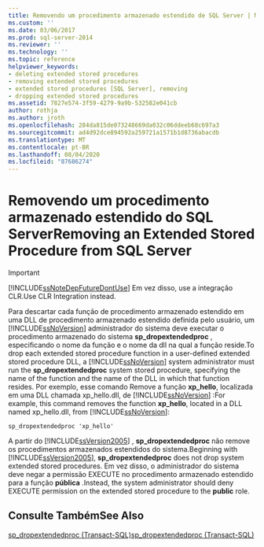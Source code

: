 ```yaml
---
title: Removendo um procedimento armazenado estendido de SQL Server | Microsoft Docs
ms.custom: ''
ms.date: 03/06/2017
ms.prod: sql-server-2014
ms.reviewer: ''
ms.technology: ''
ms.topic: reference
helpviewer_keywords:
- deleting extended stored procedures
- removing extended stored procedures
- extended stored procedures [SQL Server], removing
- dropping extended stored procedures
ms.assetid: 7827e574-3f59-4279-9a9b-532582e041cb
author: rothja
ms.author: jroth
ms.openlocfilehash: 284da815de073248669da032c06ddeeb68c697a3
ms.sourcegitcommit: ad4d92dce894592a259721a1571b1d8736abacdb
ms.translationtype: MT
ms.contentlocale: pt-BR
ms.lasthandoff: 08/04/2020
ms.locfileid: "87686274"
---
```

# <a name="removing-an-extended-stored-procedure-from-sql-server"></a><span data-ttu-id="5d9fa-102">Removendo um procedimento armazenado estendido do SQL Server</span><span class="sxs-lookup"><span data-stu-id="5d9fa-102">Removing an Extended Stored Procedure from SQL Server</span></span>
    
> [!IMPORTANT]  
>  [!INCLUDE[ssNoteDepFutureDontUse](../../includes/ssnotedepfuturedontuse-md.md)] <span data-ttu-id="5d9fa-103">Em vez disso, use a integração CLR.</span><span class="sxs-lookup"><span data-stu-id="5d9fa-103">Use CLR Integration instead.</span></span>  
  
 <span data-ttu-id="5d9fa-104">Para descartar cada função de procedimento armazenado estendido em uma DLL de procedimento armazenado estendido definida pelo usuário, um [!INCLUDE[ssNoVersion](../../includes/ssnoversion-md.md)] administrador do sistema deve executar o procedimento armazenado do sistema **sp_dropextendedproc** , especificando o nome da função e o nome da dll na qual a função reside.</span><span class="sxs-lookup"><span data-stu-id="5d9fa-104">To drop each extended stored procedure function in a user-defined extended stored procedure DLL, a [!INCLUDE[ssNoVersion](../../includes/ssnoversion-md.md)] system administrator must run the **sp_dropextendedproc** system stored procedure, specifying the name of the function and the name of the DLL in which that function resides.</span></span> <span data-ttu-id="5d9fa-105">Por exemplo, esse comando Remove a função **xp_hello**, localizada em uma DLL chamada xp_hello.dll, de [!INCLUDE[ssNoVersion](../../includes/ssnoversion-md.md)] :</span><span class="sxs-lookup"><span data-stu-id="5d9fa-105">For example, this command removes the function **xp_hello**, located in a DLL named xp_hello.dll, from [!INCLUDE[ssNoVersion](../../includes/ssnoversion-md.md)]:</span></span>  
  
```  
sp_dropextendedproc 'xp_hello'  
```  
  
 <span data-ttu-id="5d9fa-106">A partir do [!INCLUDE[ssVersion2005](../../includes/ssversion2005-md.md)] , **sp_dropextendedproc** não remove os procedimentos armazenados estendidos do sistema.</span><span class="sxs-lookup"><span data-stu-id="5d9fa-106">Beginning with [!INCLUDE[ssVersion2005](../../includes/ssversion2005-md.md)], **sp_dropextendedproc** does not drop system extended stored procedures.</span></span> <span data-ttu-id="5d9fa-107">Em vez disso, o administrador do sistema deve negar a permissão EXECUTE no procedimento armazenado estendido para a função **pública** .</span><span class="sxs-lookup"><span data-stu-id="5d9fa-107">Instead, the system administrator should deny EXECUTE permission on the extended stored procedure to the **public** role.</span></span>  
  
## <a name="see-also"></a><span data-ttu-id="5d9fa-108">Consulte Também</span><span class="sxs-lookup"><span data-stu-id="5d9fa-108">See Also</span></span>  
 [<span data-ttu-id="5d9fa-109">sp_dropextendedproc &#40;Transact-SQL&#41;</span><span class="sxs-lookup"><span data-stu-id="5d9fa-109">sp_dropextendedproc &#40;Transact-SQL&#41;</span></span>](/sql/relational-databases/system-stored-procedures/sp-dropextendedproc-transact-sql)  
  
  
